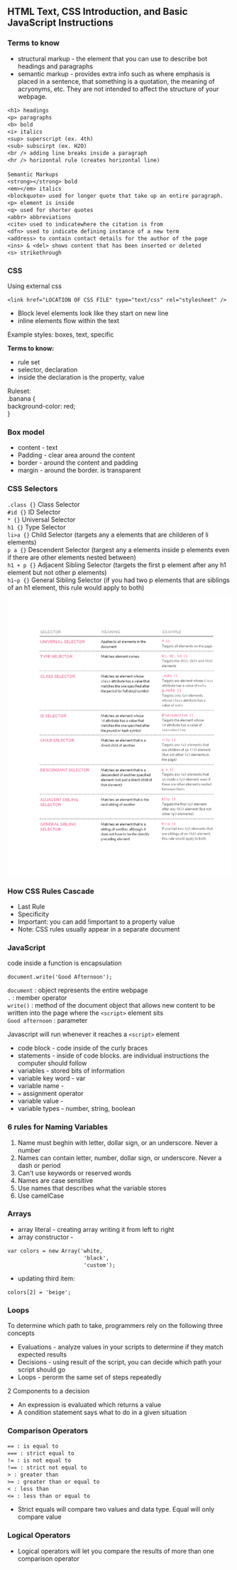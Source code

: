 ## HTML Text, CSS Introduction, and Basic JavaScript Instructions

### Terms to know 

- structural markup - the element that you can use to describe bot headings and paragraphs
- semantic markup - provides extra info such as where emphasis is placed in a sentence, that something is a quotation, the meaning of acryonyms, etc. They are not intended to affect the structure of your webpage.

```
<h1> headings
<p> paragraphs
<b> bold
<i> italics
<sup> superscript (ex. 4th)
<sub> subscirpt (ex. H2O)
<br /> adding line breaks inside a paragraph
<hr /> horizontal rule (creates horizontal line)

Semantic Markups
<strong></strong> bold
<em></em> italics
<blockquote> used for longer quote that take up an entire paragraph. <p> element is inside
<q> used for shorter quotes
<abbr> abbreviations
<cite> used to indicatewhere the citation is from
<dfn> used to indicate defining instance of a new term
<address> to contain contact details for the author of the page
<ins> & <del> shows content that has been inserted or deleted
<s> strikethrough
```

### CSS 

Using external css
```
<link href="LOCATION OF CSS FILE" type="text/css" rel="stylesheet" />
```

- Block level elements look like they start on new line
- inline elements flow within the text

Example styles: boxes, text, specific

**Terms to know:** 
- rule set
- selector, declaration
- inside the declaration is the property, value

Ruleset:  
.banana {  
      background-color: red;  
}
 
### Box model
- content - text
- Padding - clear area around the content
- border - around the content and padding
- margin - around the border. is transparent

### CSS Selectors

`.class {}` Class Selector    
`#id {}` ID Selector    
`* {}` Universal Selector   
`h1 {}` Type Selector   
`li>a {}` Child Selector (targets any a elements that are childeren of li elements)  
`p a {}` Descendent Selector (targest any a elements inside p elements even if there are other elements nested between)  
`h1 + p {}` Adjacent Sibling Selector (targets the first p element after any h1 element but not other p elements)  
`h1~p {}` General Sibling Selector (if you had two p elements that are siblings of an h1 element, this rule would apply to both)  

![CSS Selectors](/images/cssSelector.jpg)

### How CSS Rules Cascade

- Last Rule
- Specificity
- Important: you can add !important to a property value 
- Note: CSS rules usually appear in a separate document

### JavaScript

code inside a function is encapsulation  

```
document.write('Good Afternoon');
```
`document` : object represents the entire webpage  
`.` :  member operator  
`write()` : method of the document object  that allows new content to be written into the page where the `<script>` element sits  
`Good afternoon` : parameter

Javascript will run whenever it reaches a `<script>` element


- code block - code inside of the curly braces
- statements - inside of code blocks. are individual instructions the computer should follow
- variables - stored bits of information
- variable key word - var
- variable name -  
- ` = ` assignment operator
- variable value - 
- variable types - number, string, boolean

### 6 rules for Naming Variables

1. Name must beghin with letter, dollar sign, or an underscore. Never a number
1. Names can contain letter, number, dollar sign, or underscore. Never a dash or period
1. Can't use keywords or reserved words
1. Names are case sensitive
1. Use names that describes what the variable stores
1. Use camelCase

### Arrays

- array literal - creating array writing it from left to right
- array constructor - 
```
var colors = new Array('white,
                        'black',
                        'custom');
```
- updating third item:
```
colors[2] = 'beige';
```
 
### Loops

To determine which path to take, programmers rely on the following three concepts
- Evaluations - analyze values in your scripts to determine if they match expected results
- Decisions - using result of the script, you can decide which path your script should go
- Loops - perorm the same set of steps repeatedly

2 Components to a decision
- An expression is evaluated which returns a value
- A condition statement says what to do in a given situation


### Comparison Operators

```
== : is equal to
=== : strict equal to
!= : is not equal to
!== : strict not equal to
> : greater than
>= : greater than or equal to
< : less than
<= : less than or equal to
```
- Strict equals will compare two values and data type. Equal will only compare value

### Logical Operators

- Logical operators will let you compare the results of more than one comparison operator


